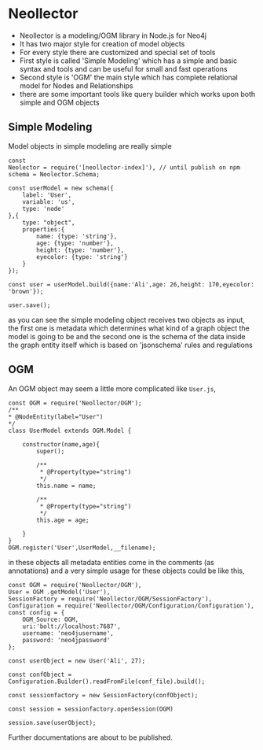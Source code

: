# Neollector

- Neollector is a modeling/OGM library in Node.js for Neo4j
- It has two major style for creation of model objects
- For every style there are customized and special set of tools
- First style is called 'Simple Modeling' which has a simple and basic syntax and tools and can be useful for small and fast operations
- Second style is 'OGM' the main style which has complete relational model for Nodes and Relationships 
- there are some important tools like query builder which works upon both simple and OGM objects

## Simple Modeling
Model objects in simple modeling are really simple 

	const
	Neolector = require('[neollector-index]'), // until publish on npm
	schema = Neolector.Schema;
	
	const userModel = new schema({
		label: 'User',
		variable: 'us',
		type: 'node'
	},{
		type: "object",
		properties:{
			name: {type: 'string'},
			age: {type: 'number'},
			height: {type: 'number'},
			eyecolor: {type: 'string'}
		}
	});

	const user = userModel.build({name:'Ali',age: 26,height: 170,eyecolor: 'brown'});

	user.save();
	
	
as you can see the simple modeling object receives two objects as input, the first one is metadata which determines what kind of a graph object the model is going to be and the second one is the schema of the data inside the graph entity itself which is based on 'jsonschema' rules and regulations


## OGM
An OGM object may seem a little more complicated like `User.js`,

	const OGM = require('Neollector/OGM');
	/**
 	* @NodeEntity(label="User")
 	*/
	class UserModel extends OGM.Model {

		constructor(name,age){
			super();
			
			/**
			 * @Property(type="string")
			 */
			this.name = name;

			/**
			 * @Property(type="string")
			 */
			this.age = age;

		}
	}
	OGM.register('User',UserModel,__filename);
	
in these objects all metadata entities come in the comments (as annotations)
and a very simple usage for these objects could be like this,

	const OGM = require('Neollector/OGM'),
	User = OGM .getModel('User'),
	SessionFactory = require('Neollector/OGM/SessionFactory'),
	Configuration = require('Neollector/OGM/Configuration/Configuration'),
	const config = {
		OGM_Source: OGM, 
		uri:'bolt://localhost:7687',
		username: 'neo4jusername', 
		password: 'neo4jpassword'
	};
	
	const userObject = new User('Ali', 27);
	
	const confObject = Configuration.Builder().readFromFile(conf_file).build();
	
	const sessionfactory = new SessionFactory(confObject);
	
	const session = sessionfactory.openSession(OGM)
	
	session.save(userObject);
	
Further documentations are about to be published.

